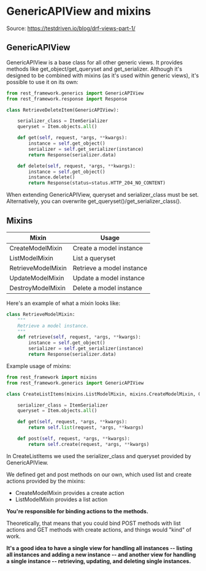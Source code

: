 # GenericAPIView and mixins

Source: https://testdriven.io/blog/drf-views-part-1/

## GenericAPIView

GenericAPIView is a base class for all other generic views. It provides methods like get_object/get_queryset and get_serializer. Although it's designed to be combined with mixins (as it's used within generic views), it's possible to use it on its own:
```python
from rest_framework.generics import GenericAPIView
from rest_framework.response import Response

class RetrieveDeleteItem(GenericAPIView):

    serializer_class = ItemSerializer
    queryset = Item.objects.all()

    def get(self, request, *args, **kwargs):
        instance = self.get_object()
        serializer = self.get_serializer(instance)
        return Response(serializer.data)

    def delete(self, request, *args, **kwargs):
        instance = self.get_object()
        instance.delete()
        return Response(status=status.HTTP_204_NO_CONTENT)
 ```       
When extending GenericAPIView, queryset and serializer_class must be set. Alternatively, you can overwrite get_queryset()/get_serializer_class().

## Mixins

|Mixin |	Usage|
|-|-|
|CreateModelMixin |	Create a model instance|
|ListModelMixin |	List a queryset|
|RetrieveModelMixin |	Retrieve a model instance|
|UpdateModelMixin |	Update a model instance|
|DestroyModelMixin |	Delete a model instance|

Here's an example of what a mixin looks like:
```python
class RetrieveModelMixin:
    """
    Retrieve a model instance.
    """
    def retrieve(self, request, *args, **kwargs):
        instance = self.get_object()
        serializer = self.get_serializer(instance)
        return Response(serializer.data)
```

Example usage of mixins:
```python
from rest_framework import mixins
from rest_framework.generics import GenericAPIView

class CreateListItems(mixins.ListModelMixin, mixins.CreateModelMixin, GenericAPIView):

    serializer_class = ItemSerializer
    queryset = Item.objects.all()

    def get(self, request, *args, **kwargs):
        return self.list(request, *args, **kwargs)

    def post(self, request, *args, **kwargs):
        return self.create(request, *args, **kwargs)
 ```       
In CreateListItems we used the serializer_class and queryset provided by GenericAPIView.

We defined get and post methods on our own, which used list and create actions provided by the mixins:

* CreateModelMixin provides a create action
* ListModelMixin provides a list action

**You're responsible for binding actions to the methods.**

Theoretically, that means that you could bind POST methods with list actions and GET methods with create actions, and things would "kind" of work.

**It's a good idea to have a single view for handling all instances -- listing all instances and adding a new instance -- and another view for handling a single instance -- retrieving, updating, and deleting single instances.**